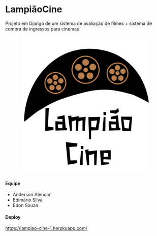 # LampiãoCine

Projeto em Django de um sistema de avaliação de filmes + sistema de compra de ingressos para cinemas


<p align="center">
  <img src="./static/img/logo-lampiao.png" alt="LampiãoCine Logo" width="400">
</p>


#### Equipe

- Anderson Alencar
- Edimário Silva
- Edon Souza

#### Deploy
https://lampiao-cine-1.herokuapp.com/

